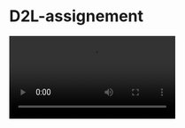 # D2L-assignement

![4p9p4o](https://user-images.githubusercontent.com/79400703/131983949-3bfbd931-bbd2-447e-8bbd-da9da4469694.mp4)
